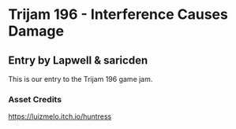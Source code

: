 # Trijam 196 - Interference Causes Damage
## Entry by Lapwell & saricden

This is our entry to the Trijam 196 game jam.

### Asset Credits

https://luizmelo.itch.io/huntress
